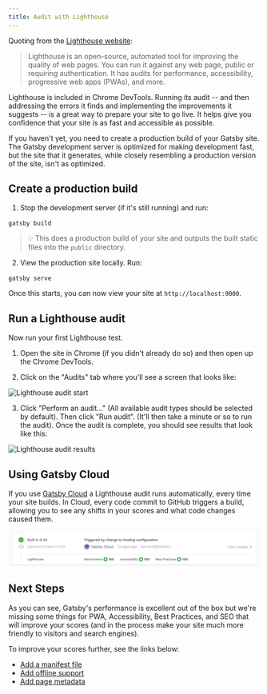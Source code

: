 ```yaml
---
title: Audit with Lighthouse
---
```


Quoting from the [Lighthouse website](https://developers.google.com/web/tools/lighthouse/):

> Lighthouse is an open-source, automated tool for improving the quality of web pages. You can run it against any web page, public or requiring authentication. It has audits for performance, accessibility, progressive web apps (PWAs), and more.

Lighthouse is included in Chrome DevTools. Running its audit -- and then addressing the errors it finds and implementing the improvements it suggests -- is a great way to prepare your site to go live. It helps give you confidence that your site is as fast and accessible as possible.

If you haven't yet, you need to create a production build of your Gatsby site. The Gatsby development server is optimized for making development fast, but the site that it generates, while closely resembling a production version of the site, isn't as optimized.

## Create a production build

1.  Stop the development server (if it's still running) and run:

```shell
gatsby build
```

> 💡 This does a production build of your site and outputs the built static files into the `public` directory.

2.  View the production site locally. Run:

```shell
gatsby serve
```

Once this starts, you can now view your site at `http://localhost:9000`.

## Run a Lighthouse audit

Now run your first Lighthouse test.

1.  Open the site in Chrome (if you didn't already do so) and then open up the Chrome DevTools.

2.  Click on the "Audits" tab where you'll see a screen that looks like:

![Lighthouse audit start](./images/lighthouse-audit.png)

3.  Click "Perform an audit..." (All available audit types should be selected by default). Then click "Run audit". (It'll then take a minute or so to run the audit). Once the audit is complete, you should see results that look like this:

![Lighthouse audit results](./images/lighthouse-audit-results.png)

## Using Gatsby Cloud

If you use [Gatsby Cloud](https://www.gatsbyjs.com/cloud) a Lighthouse audit runs automatically, every time your site builds. In Cloud, every code commit to GitHub triggers a build, allowing you to see any shifts in your scores and what code changes caused them.

![Lighthouse audit in Cloud](./images/cloud-lighthouse.png)

## Next Steps

As you can see, Gatsby's performance is excellent out of the box but we're missing some things for PWA, Accessibility, Best Practices, and SEO that will improve your scores (and in the process make your site much more friendly to visitors and search engines).

To improve your scores further, see the links below:

- [Add a manifest file](/docs/add-a-manifest-file/)
- [Add offline support](/docs/add-offline-support-with-a-service-worker/)
- [Add page metadata](/docs/add-page-metadata/)
